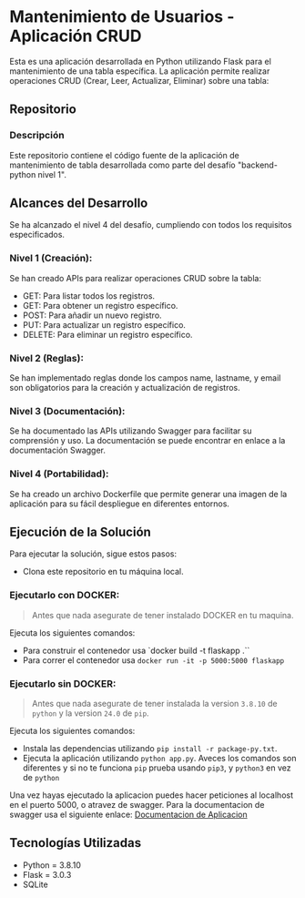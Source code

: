 # Mantenimiento de Usuarios - Aplicación CRUD
Esta es una aplicación desarrollada en Python utilizando Flask para el mantenimiento de una tabla específica. La aplicación permite realizar operaciones CRUD (Crear, Leer, Actualizar, Eliminar) sobre una tabla:

## Repositorio
### Descripción
Este repositorio contiene el código fuente de la aplicación de mantenimiento de tabla desarrollada como parte del desafío "backend-python nivel 1".

## Alcances del Desarrollo
Se ha alcanzado el nivel 4 del desafío, cumpliendo con todos los requisitos especificados.
### Nivel 1 (Creación):
Se han creado APIs para realizar operaciones CRUD sobre la tabla:
* GET: Para listar todos los registros.
* GET: Para obtener un registro específico.
* POST: Para añadir un nuevo registro.
* PUT: Para actualizar un registro específico.
* DELETE: Para eliminar un registro específico.
### Nivel 2 (Reglas):
Se han implementado reglas donde los campos name, lastname, y email son obligatorios para la creación y actualización de registros.

### Nivel 3 (Documentación):
Se ha documentado las APIs utilizando Swagger para facilitar su comprensión y uso. La documentación se puede encontrar en enlace a la documentación Swagger.

### Nivel 4 (Portabilidad):
Se ha creado un archivo Dockerfile que permite generar una imagen de la aplicación para su fácil despliegue en diferentes entornos.

## Ejecución de la Solución
Para ejecutar la solución, sigue estos pasos:
* Clona este repositorio en tu máquina local.

### Ejecutarlo con DOCKER:
> Antes que nada asegurate de tener instalado DOCKER en tu maquina.

Ejecuta los siguientes comandos:
* Para construir el contenedor usa `docker build -t flaskapp .``
* Para correr el contenedor usa `docker run -it -p 5000:5000 flaskapp`

### Ejecutarlo sin DOCKER:
> Antes que nada asegurate de tener instalada la version `3.8.10` de `python` y la version `24.0` de `pip`.

Ejecuta los siguientes comandos:
* Instala las dependencias utilizando `pip install -r package-py.txt`.
* Ejecuta la aplicación utilizando `python app.py`.
Aveces los comandos son diferentes y si no te funciona `pip` prueba usando `pip3`, y `python3` en vez de `python`

Una vez hayas ejecutado la aplicacion puedes hacer peticiones al localhost en el puerto 5000, o atravez de swagger.
Para la documentacion de swagger usa el siguiente enlace: [Documentacion de Aplicacion](http://localhost:5000/api/docs/#/)

## Tecnologías Utilizadas
* Python = 3.8.10
* Flask = 3.0.3
* SQLite
